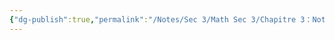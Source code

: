 ```yaml
---
{"dg-publish":true,"permalink":"/Notes/Sec 3/Math Sec 3/Chapitre 3：Notation scientifique, ensemble de nombres et lois des exposants/Section 3.4：Les lois des exposants/C) 3ᵉ loi：Puissance d'une puissance/"}
---
```



